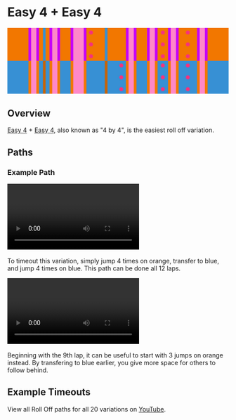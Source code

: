 # Easy 4 + Easy 4

![Easy 4 + Easy 4](../images/variations/easy-4-easy-4.jpg)

## Overview

[Easy 4](../rolls/easy-4.md#orange) + [Easy 4](../rolls/easy-4.md#blue), also known as "4 by 4", is the easiest roll off variation.

## Paths

### Example Path

<video controls>
  <source src="../../images/variations/easy-4-easy-4-standard-path.mp4" type="video/mp4">
</video>

To timeout this variation, simply jump 4 times on orange, transfer to blue, and jump 4 times on blue. This path can be done all 12 laps.

<video controls>
  <source src="../../images/variations/easy-4-easy-4-alternate-path.mp4" type="video/mp4">
</video>

Beginning with the 9th lap, it can be useful to start with 3 jumps on orange instead. By transfering to blue earlier, you give more space for others to follow behind.

## Example Timeouts

View all Roll Off paths for all 20 variations on [YouTube](https://www.youtube.com/playlist?list=PLG_QNSp9ZgJLWYSNl4vY26VJCZeOQHO1F).
